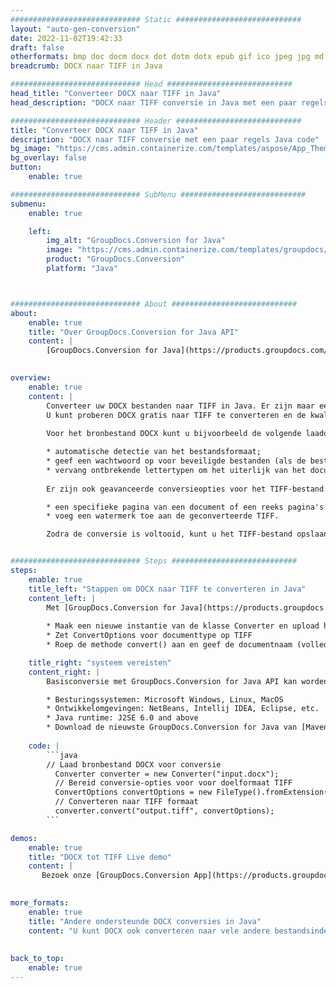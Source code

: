 ```yaml
---
############################# Static ############################
layout: "auto-gen-conversion"
date: 2022-11-02T19:42:33
draft: false
otherformats: bmp doc docm docx dot dotm dotx epub gif ico jpeg jpg md odt ott pdf png psd rtf tex tif tiff txt xps
breadcrumb: DOCX naar TIFF in Java

############################# Head ############################
head_title: "Converteer DOCX naar TIFF in Java"
head_description: "DOCX naar TIFF conversie in Java met een paar regels code. Converteer meer dan 160 bestandsindelingen met de GroupDocs-documentconversie-API voor Java"

############################# Header ############################
title: "Converteer DOCX naar TIFF in Java"
description: "DOCX naar TIFF conversie met een paar regels Java code"
bg_image: "https://cms.admin.containerize.com/templates/aspose/App_Themes/V3/images/bg/header1.png"
bg_overlay: false
button:
    enable: true

############################# SubMenu ############################
submenu:
    enable: true

    left:
        img_alt: "GroupDocs.Conversion for Java"
        image: "https://cms.admin.containerize.com/templates/groupdocs/images/product-logos/90x90-noborder/groupdocs-conversion-java.png"
        product: "GroupDocs.Conversion"
        platform: "Java"



############################# About ############################
about:
    enable: true
    title: "Over GroupDocs.Conversion for Java API"
    content: |
        [GroupDocs.Conversion for Java](https://products.groupdocs.com/conversion/java/) is een geavanceerde conversie-API voor bestandsindelingen voor het converteren tussen populaire afbeeldings- en documentindelingen zoals Microsoft Office, OpenDocument, PDF, HTML, e-mail, CAD. en nog veel meer met slechts een paar regels code. De native API detecteert automatisch de formaten van de originele documenten en biedt veel opties voor het aanpassen van de geconverteerde documenten. Naast de functie om informatie uit een document te extraheren, ondersteunt het standaard ook het cachen van de conversieresultaten naar de lokale schijf. Elk type cacheopslag kan echter worden ondersteund door de juiste interfaces te implementeren - Amazon S3, Dropbox, Google Drive, Windows Azure, Reddis of andere.
    

overview:
    enable: true
    content: |
        Converteer uw DOCX bestanden naar TIFF in Java. Er zijn maar een paar regels Java code nodig op elk platform naar keuze, zoals Windows, Linux, macOS.
        U kunt proberen DOCX gratis naar TIFF te converteren en de kwaliteit van de conversieresultaten te evalueren. Naast eenvoudige scripts voor bestandsconversie, kunt u meer geavanceerde opties proberen voor het laden van het DOCX-bronbestand en het opslaan van de TIFF-uitvoer. 
        
        Voor het bronbestand DOCX kunt u bijvoorbeeld de volgende laadopties gebruiken:

        * automatische detectie van het bestandsformaat;
        * geef een wachtwoord op voor beveiligde bestanden (als de bestandsindeling dit ondersteunt);
        * vervang ontbrekende lettertypen om het uiterlijk van het document te behouden.
        
        Er zijn ook geavanceerde conversieopties voor het TIFF-bestand:

        * een specifieke pagina van een document of een reeks pagina's converteren;
        * voeg een watermerk toe aan de geconverteerde TIFF.

        Zodra de conversie is voltooid, kunt u het TIFF-bestand opslaan in uw lokale bestandspad of in opslag van derden, zoals FTP, Amazon S3, Google Drive, Dropbox enz. Let op - om DOCX te converteren tot TIFF, hoeft u geen extra software te installeren, zoals MS Office, Open Office, Adobe Acrobat Reader etc.


############################# Steps ############################
steps:
    enable: true
    title_left: "Stappen om DOCX naar TIFF te converteren in Java"
    content_left: |
        Met [GroupDocs.Conversion for Java](https://products.groupdocs.com/conversion/java/) kunnen ontwikkelaars het DOCX-bestand eenvoudig converteren naar TIFF met een paar regels code.
        
        * Maak een nieuwe instantie van de klasse Converter en upload het bestand DOCX met het volledige pad
        * Zet ConvertOptions voor documenttype op TIFF
        * Roep de methode convert() aan en geef de documentnaam (volledig pad) en formaat (TIFF) door als parameter

    title_right: "systeem vereisten"
    content_right: |
        Basisconversie met GroupDocs.Conversion for Java API kan worden gedaan met slechts een paar regels code. Onze API's worden ondersteund op alle belangrijke platforms en besturingssystemen. Voordat u de onderstaande code uitvoert, moet u ervoor zorgen dat de volgende vereisten op uw systeem zijn geïnstalleerd.

        * Besturingssystemen: Microsoft Windows, Linux, MacOS
        * Ontwikkelomgevingen: NetBeans, Intellij IDEA, Eclipse, etc.
        * Java runtime: J2SE 6.0 and above
        * Download de nieuwste GroupDocs.Conversion for Java van [Maven](https://repository.groupdocs.com/webapp/#/artifacts/browse/tree/General/repo/com/groupdocs/groupdocs-conversion)
         
    code: |
        ```java    
        // Laad bronbestand DOCX voor conversie
          Converter converter = new Converter("input.docx");
          // Bereid conversie-opties voor voor doelformaat TIFF
          ConvertOptions convertOptions = new FileType().fromExtension("tiff").getConvertOptions();
          // Converteren naar TIFF formaat
          converter.convert("output.tiff", convertOptions);
        ```

demos:
    enable: true
    title: "DOCX tot TIFF Live demo"
    content: |
       Bezoek onze [GroupDocs.Conversion App](https://products.groupdocs.app/conversion/family) website en probeer DOCX naar TIFF conversie nu. De gratis demo heeft de volgende voordelen:
          

more_formats:
    enable: true
    title: "Andere ondersteunde DOCX conversies in Java"
    content: "U kunt DOCX ook converteren naar vele andere bestandsindelingen. Zie de lijst hieronder."
       
       
back_to_top:
    enable: true
---
```

